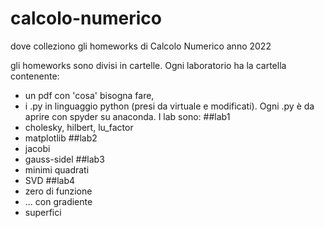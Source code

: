 # calcolo-numerico
dove colleziono gli homeworks di Calcolo Numerico anno 2022

gli homeworks sono divisi in cartelle.
Ogni laboratorio ha la cartella contenente:
- un pdf con 'cosa' bisogna fare,
- i .py in linguaggio python (presi da virtuale e modificati).
Ogni .py è da aprire con spyder su anaconda.
I lab sono:
##lab1
- cholesky, hilbert, lu_factor
- matplotlib
##lab2
- jacobi
- gauss-sidel
##lab3
- minimi quadrati
- SVD
##lab4
- zero di funzione
- ... con gradiente
- superfici


